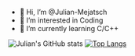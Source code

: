 - 👋 Hi, I’m @Julian-Mejatsch
- 👀 I’m interested in Coding
- 🌱 I’m currently learning C/C++

![Julian's GitHub stats](https://github-readme-stats.vercel.app/api?username=Julian-Mejatsch&count_private=true&show_icons=true&theme=radical&hide_border=true)
[![Top Langs](https://github-readme-stats.vercel.app/api/top-langs/?username=Julian-Mejatsch&layout=compact&theme=radical)](https://github.com/anuraghazra/github-readme-stats)

<!---
Julian-Mejatsch/Julian-Mejatsch is a ✨ special ✨ repository because its `README.md` (this file) appears on your GitHub profile.
You can click the Preview link to take a look at your changes.
--->

